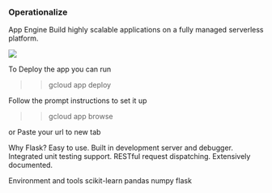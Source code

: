 <h3> Operationalize</h3>

<p align="justify">App Engine
Build highly scalable applications on a fully managed serverless platform.</p>

<img src="https://lh3.googleusercontent.com/0YQbwwQ7e_zowaJHxT7djbsvWRhLIQ8DO9WL9EYruAiTO4tAk-LIjFK2NH0xtkH65tH5qQweVG3Dzg=e14-rj-sc0xffffff-w1502"/>


To Deploy the app you can run


>> gcloud app deploy

Follow the prompt instructions to set it up

>> gcloud app browse

or Paste your url to new tab

Why Flask?
Easy to use.
Built in development server and debugger.
Integrated unit testing support.
RESTful request dispatching.
Extensively documented.

Environment and tools
scikit-learn
pandas
numpy
flask
